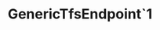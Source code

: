 ---
optionsClassName: 
optionsClassFullName: 
configurationSamples: []
description: missng XML code comments
className: GenericTfsEndpoint`1
typeName: Endpoints
architecture: v2
options: []
status: missng XML code comments
processingTarget: missng XML code comments
classFile: ''
optionsClassFile: 

redirectFrom: []
layout: reference
toc: true
permalink: /Reference/v2/Endpoints/GenericTfsEndpoint`1/
title: GenericTfsEndpoint`1
categories:
- Endpoints
- v2
notes: ''
introduction: ''

---